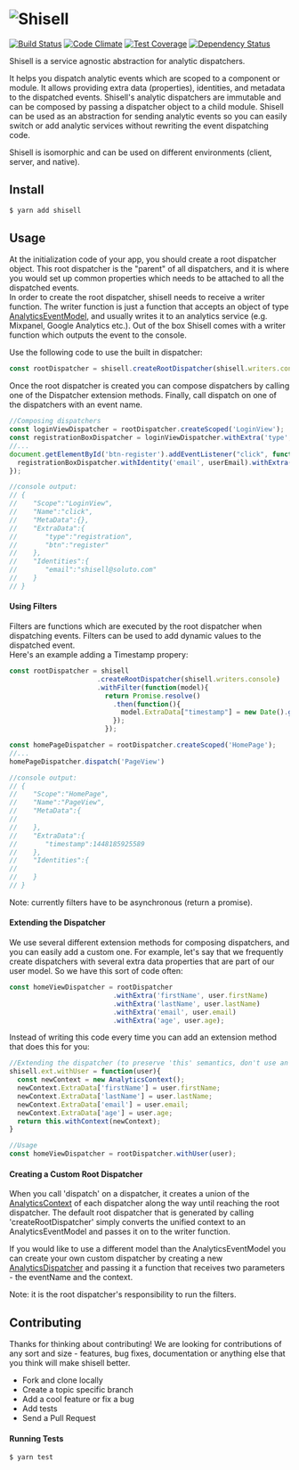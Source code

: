 # ![Shisell](http://i.imgur.com/mDUAVwl.png)
[![Build Status](https://api.travis-ci.org/Soluto/shisell-js.svg?branch=master)](https://travis-ci.org/Soluto/shisell-js)
[![Code Climate](https://codeclimate.com/github/Soluto/shisell-js/badges/gpa.svg)](https://codeclimate.com/github/Soluto/shisell-js)
[![Test Coverage](https://codeclimate.com/github/Soluto/shisell-js/badges/coverage.svg)](https://codeclimate.com/github/Soluto/shisell-js/coverage)
[![Dependency Status](https://www.versioneye.com/user/projects/595b5fa5368b080033562e8b/badge.svg?style=flat-square)](https://www.versioneye.com/user/projects/595b5fa5368b080033562e8b)

Shisell is a service agnostic abstraction for analytic dispatchers.

It helps you dispatch analytic events which are scoped to a component or module. It allows providing extra data (properties), identities, and metadata to the dispatched events. Shisell's analytic dispatchers are immutable and can be composed by passing a dispatcher object to a child module. Shisell can be used as an abstraction for sending analytic events so you can easily switch or add analytic services without rewriting the event dispatching code.

Shisell is isomorphic and can be used on different environments (client, server, and native).

## Install

```sh
$ yarn add shisell
```

## Usage

At the initialization code of your app, you should create a root dispatcher object. This root dispatcher is the "parent" of all dispatchers, and it is where you would set up common properties which needs to be attached to all the dispatched events.  
In order to create the root dispatcher, shisell needs to receive a writer function. The writer function is just a function that accepts an object of type [AnalyticsEventModel](https://github.com/Soluto/shisell-js/blob/master/lib/AnalyticsEventModel.js), and usually writes it to an analytics service (e.g. Mixpanel, Google Analytics etc.). 
Out of the box Shisell comes with a writer function which outputs the event to the console.

Use the following code to use the built in dispatcher:  

```js
const rootDispatcher = shisell.createRootDispatcher(shisell.writers.console);
```

Once the root dispatcher is created you can compose dispatchers by calling one of the Dispatcher extension methods. Finally, call dispatch on one of the dispatchers with an event name.

```js
//Composing dispatchers
const loginViewDispatcher = rootDispatcher.createScoped('LoginView');
const registrationBoxDispatcher = loginViewDispatcher.withExtra('type', 'registration');
//...
document.getElementById('btn-register').addEventListener("click", function(){
  registrationBoxDispatcher.withIdentity('email', userEmail).withExtra('btn','register').dispatch('click');
});

//console output:
// {  
//    "Scope":"LoginView",
//    "Name":"click",
//    "MetaData":{},
//    "ExtraData":{  
//       "type":"registration",
//       "btn":"register"
//    },
//    "Identities":{  
//       "email":"shisell@soluto.com"
//    }
// }
```

#### Using Filters

Filters are functions which are executed by the root dispatcher when dispatching events. Filters can be used to add dynamic values to the dispatched event.  
Here's an example adding a Timestamp propery:

```js
const rootDispatcher = shisell
                      .createRootDispatcher(shisell.writers.console)
                      .withFilter(function(model){
                        return Promise.resolve()
                          .then(function(){
                            model.ExtraData["timestamp"] = new Date().getTime();
                          });
                        });

const homePageDispatcher = rootDispatcher.createScoped('HomePage');
//...
homePageDispatcher.dispatch('PageView')

//console output:
// {  
//    "Scope":"HomePage",
//    "Name":"PageView",
//    "MetaData":{  
//
//    },
//    "ExtraData":{  
//       "timestamp":1448185925589
//    },
//    "Identities":{  
//
//    }
// }
```

Note: currently filters have to be asynchronous (return a promise).

#### Extending the Dispatcher
We use several different extension methods for composing dispatchers, and you can easily add a custom one. For example, let's say that we frequently create dispatchers with several extra data properties that are part of our user model. So we have this sort of code often:

```js
const homeViewDispatcher = rootDispatcher
                          .withExtra('firstName', user.firstName)
                          .withExtra('lastName', user.lastName)
                          .withExtra('email', user.email)
                          .withExtra('age', user.age);
```

Instead of writing this code every time you can add an extension method that does this for you:

```js
//Extending the dispatcher (to preserve 'this' semantics, don't use an arrow function)
shisell.ext.withUser = function(user){
  const newContext = new AnalyticsContext();
  newContext.ExtraData['firstName'] = user.firstName;
  newContext.ExtraData['lastName'] = user.lastName;
  newContext.ExtraData['email'] = user.email;
  newContext.ExtraData['age'] = user.age;
  return this.withContext(newContext);
}

//Usage
const homeViewDispatcher = rootDispatcher.withUser(user);
```

#### Creating a Custom Root Dispatcher
When you call 'dispatch' on a dispatcher, it creates a union of the [AnalyticsContext](https://github.com/Soluto/shisell-js/blob/master/lib/AnalyticsContext.js) of each dispatcher along the way until reaching the root dispatcher. The default root dispatcher that is generated by calling 'createRootDispatcher' simply converts the unified context to an AnalyticsEventModel and passes it on to the writer function.

If you would like to use a different model than the AnalyticsEventModel you can create your own custom dispatcher by creating a new [AnalyticsDispatcher](https://github.com/Soluto/shisell-js/blob/master/lib/AnalyticsDispatcher.js) and passing it a function that receives two parameters - the eventName and the context.

Note: it is the root dispatcher's responsibility to run the filters.

## Contributing
Thanks for thinking about contributing! We are looking for contributions of any sort and size - features, bug fixes, documentation or anything else that you think will make shisell better.
* Fork and clone locally
* Create a topic specific branch
* Add a cool feature or fix a bug
* Add tests
* Send a Pull Request

#### Running Tests
```sh
$ yarn test
```
